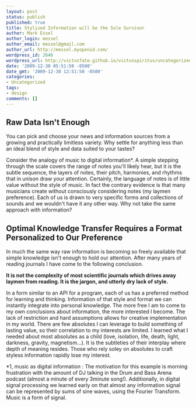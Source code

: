 ```yaml
---
layout: post
status: publish
published: true
title: Stylized Information will be the Sole Survivor
author: Mark Essel
author_login: messel
author_email: messel@gmail.com
author_url: http://messel.myopenid.com/
wordpress_id: 2646
wordpress_url: http://victusfate.github.io/victusspiritus/uncategorized/2009/12/30/stylized-information-will-be-the-only-survivor/
date: '2009-12-30 05:51:50 -0500'
date_gmt: '2009-12-30 12:51:50 -0500'
categories:
- Uncategorized
tags:
- design
comments: []
---
```

<h2>Raw Data Isn't Enough</h2>
<p>You can pick and choose your news and information sources from a growing and practically limitless variety. Why settle for anything less than an ideal blend of style and data suited to your tastes? </p>
<p>Consider the analogy of music to digital information*. A simple stepping through the scale covers the range of notes you'll likely hear, but it is the subtle sequence, the layers of notes, their pitch, harmonies, and rhythms that in unison draw your attention. Certainly, the language of notes is of little value without the style of music. In fact the contrary evidence is that many musicians create without consciously considering notes (my laymen preference). Each of us is drawn to very specific forms and collections of sounds and we wouldn't have it any other way. Why not take the same approach with information?</p>
<h2>Optimal Knowledge Transfer Requires a Format Personalized to Our Preference</h2>
<p>In much the same way raw information is becoming so freely available that simple knowledge isn't enough to hold our attention. After many years of reading journals I have come to the following conclusion.</p>
<p><strong>It is not the complexity of most scientific journals which drives away laymen from reading. It is the jargon, and utterly dry lack of style.</strong></p>
<p>In a form similar to an API for a program, each of us has a preferred method for learning and thinking. Information of that style and format we can instantly integrate into personal knowledge. The more free I am to come to my own conclusions about information, the more interested I become. The lack of restriction and hard assumptions allows for creative implementation in my world. There are few absolutes I can leverage to build something of lasting value, so their correlation to my interests are limited. I learned what I needed about most absolutes as a child (love, isolation, life, death, light, darkness, gravity, magnetism...). It is the subtleties of their interplay where depth of meaning resides. Those who rely soley on absolutes to craft styless information rapidly lose my interest. </p>
<p>*1, music as digital information : The motivation for this example is morning frustration with the amount of DJ talking in the Drum and Bass Arena podcast (almost a minute of every 3minute song!).  Additionally, in digital signal processing we learned early on that almost any information signal can be represented by sums of sine waves, using the Fourier Transform. Music is a form of signal.      </p>
